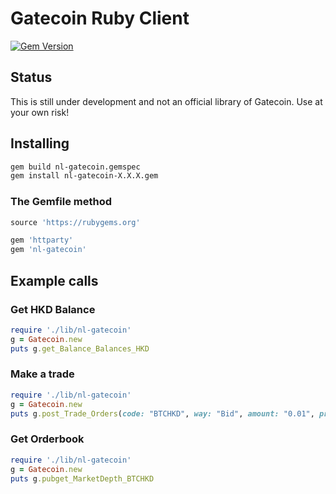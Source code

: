 # Gatecoin Ruby Client
[![Gem Version](https://badge.fury.io/rb/nl-gatecoin.svg)](https://badge.fury.io/rb/nl-gatecoin)

## Status
This is still under development and not an official library of Gatecoin. Use at your own risk!

## Installing
```bash
gem build nl-gatecoin.gemspec
gem install nl-gatecoin-X.X.X.gem
```

### The Gemfile method
```ruby
source 'https://rubygems.org'

gem 'httparty'
gem 'nl-gatecoin'
```

## Example calls
### Get HKD Balance
```ruby
require './lib/nl-gatecoin'
g = Gatecoin.new
puts g.get_Balance_Balances_HKD
```

### Make a trade
```ruby
require './lib/nl-gatecoin'
g = Gatecoin.new
puts g.post_Trade_Orders(code: "BTCHKD", way: "Bid", amount: "0.01", price: "100")
```
### Get Orderbook

```ruby
require './lib/nl-gatecoin'
g = Gatecoin.new
puts g.pubget_MarketDepth_BTCHKD
```

